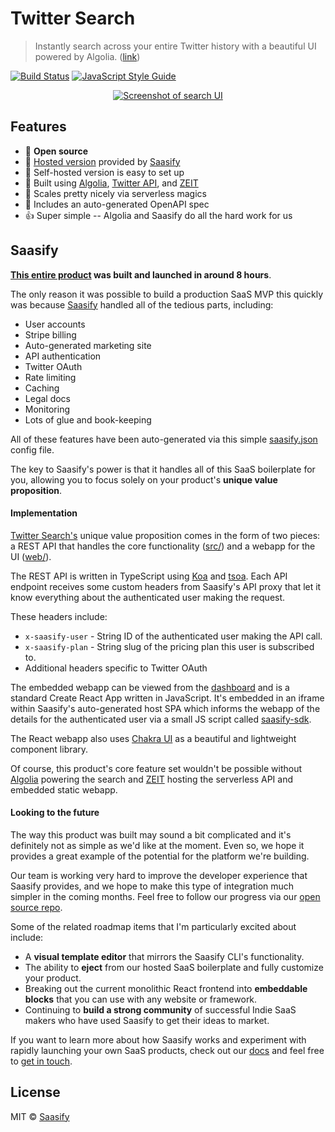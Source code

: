 # Twitter Search

> Instantly search across your entire Twitter history with a beautiful UI powered by Algolia. ([link](https://twitter-search.io))

[![Build Status](https://travis-ci.com/saasify-sh/twitter-search.svg?branch=master)](https://travis-ci.com/saasify-sh/twitter-search) [![JavaScript Style Guide](https://img.shields.io/badge/code_style-standard-brightgreen.svg)](https://standardjs.com)

<a href="https://twitter-search.io">
  <p align="center">
    <img src="https://raw.githubusercontent.com/saasify-sh/twitter-search/master/media/screenshot-search-ui-0.jpg" alt="Screenshot of search UI" />
  </p>
</a>

## Features

- 💯 **Open source**
- 🙈 [Hosted version](https://twitter-search.io) provided by [Saasify](https://saasify.sh)
- 🙉 Self-hosted version is easy to set up
- 🐳 Built using [Algolia](https://www.algolia.com), [Twitter API](https://developer.twitter.com/en/docs), and [ZEIT](https://zeit.co)
- 💪 Scales pretty nicely via serverless magics
- 🤖 Includes an auto-generated OpenAPI spec
- 👍 Super simple -- Algolia and Saasify do all the hard work for us

## Saasify

**[This entire product](https://twitter-search.io) was built and launched in around 8 hours**.

The only reason it was possible to build a production SaaS MVP this quickly was because [Saasify](https://saasify.sh) handled all of the tedious parts, including:

- User accounts
- Stripe billing
- Auto-generated marketing site
- API authentication
- Twitter OAuth
- Rate limiting
- Caching
- Legal docs
- Monitoring
- Lots of glue and book-keeping

All of these features have been auto-generated via this simple [saasify.json](https://github.com/saasify-sh/twitter-search/blob/master/saasify.json) config file.

The key to Saasify's power is that it handles all of this SaaS boilerplate for you, allowing you to focus solely on your product's **unique value proposition**.

#### Implementation

[Twitter Search's](https://twitter-search.io) unique value proposition comes in the form of two pieces: a REST API that handles the core functionality ([src/](./src)) and a webapp for the UI ([web/](./web)).

The REST API is written in TypeScript using [Koa](https://koajs.com) and [tsoa](https://github.com/lukeautry/tsoa). Each API endpoint receives some custom headers from Saasify's API proxy that let it know everything about the authenticated user making the request.

These headers include:

- `x-saasify-user` - String ID of the authenticated user making the API call.
- `x-saasify-plan` - String slug of the pricing plan this user is subscribed to.
- Additional headers specific to Twitter OAuth

The embedded webapp can be viewed from the [dashboard](https://twitter-search.io) and is a standard Create React App written in JavaScript. It's embedded in an iframe within Saasify's auto-generated host SPA which informs the webapp of the details for the authenticated user via a small JS script called [saasify-sdk](https://github.com/saasify-sh/saasify/tree/master/packages/saasify-sdk).

The React webapp also uses [Chakra UI](https://chakra-ui.com) as a beautiful and lightweight component library.

Of course, this product's core feature set wouldn't be possible without [Algolia](https://www.algolia.com/) powering the search and [ZEIT](https://zeit.co) hosting the serverless API and embedded static webapp.

#### Looking to the future

The way this product was built may sound a bit complicated and it's definitely not as simple as we'd like at the moment. Even so, we hope it provides a great example of the potential for the platform we're building.

Our team is working very hard to improve the developer experience that Saasify provides, and we hope to make this type of integration much simpler in the coming months. Feel free to follow our progress via our [open source repo](https://github.com/saasify-sh/saasify).

Some of the related roadmap items that I'm particularly excited about include:

- A **visual template editor** that mirrors the Saasify CLI's functionality.
- The ability to **eject** from our hosted SaaS boilerplate and fully customize your product.
- Breaking out the current monolithic React frontend into **embeddable blocks** that you can use with any website or framework.
- Continuing to **build a strong community** of successful Indie SaaS makers who have used Saasify to get their ideas to market.

If you want to learn more about how Saasify works and experiment with rapidly launching your own SaaS products, check out our [docs](https://docs.saasify.sh) and feel free to [get in touch](https://docs.saasify.sh/#/support).

## License

MIT © [Saasify](https://saasify.sh)

